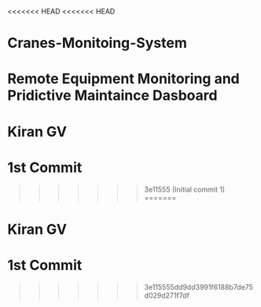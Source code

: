 <<<<<<< HEAD
<<<<<<< HEAD
# Cranes-Monitoing-System
Remote Equipment Monitoring and Pridictive Maintaince Dasboard
=======
# Kiran GV

# 1st Commit
>>>>>>> 3e11555 (Initial commit 1)
=======
# Kiran GV

# 1st Commit
>>>>>>> 3e115555dd9dd3991f6188b7de75d029d271f7df
